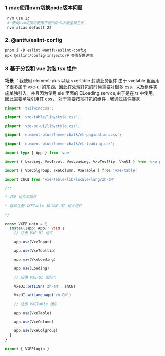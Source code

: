 ### 1.mac使用nvm切换node版本问题

```bash
 nvm use 22
 # 使用nvm切换后使用下面的命令才能全局生效
 nvm alias default 22
```

### 2. @antfu/eslint-config

```
pnpm i -D eslint @antfu/eslint-config
npx @eslint/config-inspector# 查看配置详情
```

### 3.基于分包和 vue 封装 tsx 组件

**场景** ：我使用 element-plus 以及 vxe-table 封装业务组件
由于 vxetable 里面用了很多属于 vxe-ui 的东西，因此在处理打包的时候需要对很多 css，以及组件实施单独引入，并且因为使用 ele 里面的 ElLoading.service,由于是在 ts 中使用，因此需要单独引用其 css，，对于需要按需打包的组件，我通过插件暴露

```css
@import 'tailwindcss';

@import 'vxe-table/lib/style.css';

@import 'vxe-pc-ui/lib/style.css';

@import 'element-plus/theme-chalk/el-pagination.css';

@import 'element-plus/theme-chalk/el-loading.css';
```

```typescript
import type { App } from 'vue'

import { Loading, VxeInput, VxeLoading, VxeTooltip, VxeUI } from 'vxe-pc-ui'

import { VxeColgroup, VxeColumn, VxeTable } from 'vxe-table'

import zhCN from 'vxe-table/lib/locale/lang/zh-CN'

/**

* VXE 组件库插件

* 自动注册 VXETable 和 VXE-UI 相关组件

*/

const VXEPlugin = {
  install(app: App): void {
    // 注册 VXE-UI 组件

    app.use(VxeInput)

    app.use(VxeTooltip)

    app.use(VxeLoading)

    app.use(Loading)

    // 设置 VXE-UI 国际化

    VxeUI.setI18n('zh-CN', zhCN)

    VxeUI.setLanguage('zh-CN')

    // 注册 VXETable 组件

    app.use(VxeTable)

    app.use(VxeColumn)

    app.use(VxeColgroup)
  }
}

export { VXEPlugin }
```
